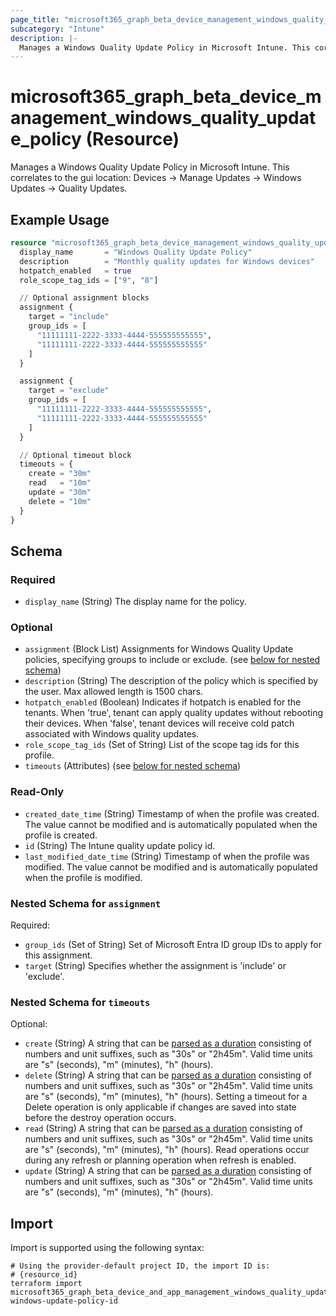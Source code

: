 ```yaml
---
page_title: "microsoft365_graph_beta_device_management_windows_quality_update_policy Resource - microsoft365"
subcategory: "Intune"
description: |-
  Manages a Windows Quality Update Policy in Microsoft Intune. This correlates to the gui location: Devices -> Manage Updates -> Windows Updates -> Quality Updates.
---
```


# microsoft365_graph_beta_device_management_windows_quality_update_policy (Resource)

Manages a Windows Quality Update Policy in Microsoft Intune. This correlates to the gui location: Devices -> Manage Updates -> Windows Updates -> Quality Updates.

## Example Usage

```terraform
resource "microsoft365_graph_beta_device_management_windows_quality_update_policy" "quality_update_policy_example" {
  display_name       = "Windows Quality Update Policy"
  description        = "Monthly quality updates for Windows devices"
  hotpatch_enabled   = true
  role_scope_tag_ids = ["9", "8"]

  // Optional assignment blocks
  assignment {
    target = "include"
    group_ids = [
      "11111111-2222-3333-4444-555555555555",
      "11111111-2222-3333-4444-555555555555"
    ]
  }

  assignment {
    target = "exclude"
    group_ids = [
      "11111111-2222-3333-4444-555555555555",
      "11111111-2222-3333-4444-555555555555"
    ]
  }

  // Optional timeout block
  timeouts = {
    create = "30m"
    read   = "10m"
    update = "30m"
    delete = "10m"
  }
}
```

<!-- schema generated by tfplugindocs -->
## Schema

### Required

- `display_name` (String) The display name for the policy.

### Optional

- `assignment` (Block List) Assignments for Windows Quality Update policies, specifying groups to include or exclude. (see [below for nested schema](#nestedblock--assignment))
- `description` (String) The description of the policy which is specified by the user. Max allowed length is 1500 chars.
- `hotpatch_enabled` (Boolean) Indicates if hotpatch is enabled for the tenants. When 'true', tenant can apply quality updates without rebooting their devices. When 'false', tenant devices will receive cold patch associated with Windows quality updates.
- `role_scope_tag_ids` (Set of String) List of the scope tag ids for this profile.
- `timeouts` (Attributes) (see [below for nested schema](#nestedatt--timeouts))

### Read-Only

- `created_date_time` (String) Timestamp of when the profile was created. The value cannot be modified and is automatically populated when the profile is created.
- `id` (String) The Intune quality update policy id.
- `last_modified_date_time` (String) Timestamp of when the profile was modified. The value cannot be modified and is automatically populated when the profile is modified.

<a id="nestedblock--assignment"></a>
### Nested Schema for `assignment`

Required:

- `group_ids` (Set of String) Set of Microsoft Entra ID group IDs to apply for this assignment.
- `target` (String) Specifies whether the assignment is 'include' or 'exclude'.


<a id="nestedatt--timeouts"></a>
### Nested Schema for `timeouts`

Optional:

- `create` (String) A string that can be [parsed as a duration](https://pkg.go.dev/time#ParseDuration) consisting of numbers and unit suffixes, such as "30s" or "2h45m". Valid time units are "s" (seconds), "m" (minutes), "h" (hours).
- `delete` (String) A string that can be [parsed as a duration](https://pkg.go.dev/time#ParseDuration) consisting of numbers and unit suffixes, such as "30s" or "2h45m". Valid time units are "s" (seconds), "m" (minutes), "h" (hours). Setting a timeout for a Delete operation is only applicable if changes are saved into state before the destroy operation occurs.
- `read` (String) A string that can be [parsed as a duration](https://pkg.go.dev/time#ParseDuration) consisting of numbers and unit suffixes, such as "30s" or "2h45m". Valid time units are "s" (seconds), "m" (minutes), "h" (hours). Read operations occur during any refresh or planning operation when refresh is enabled.
- `update` (String) A string that can be [parsed as a duration](https://pkg.go.dev/time#ParseDuration) consisting of numbers and unit suffixes, such as "30s" or "2h45m". Valid time units are "s" (seconds), "m" (minutes), "h" (hours).

## Import

Import is supported using the following syntax:

```shell
# Using the provider-default project ID, the import ID is:
# {resource_id}
terraform import microsoft365_graph_beta_device_and_app_management_windows_quality_update_policy.example windows-update-policy-id
```